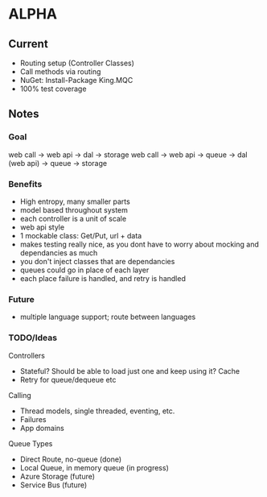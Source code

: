 ALPHA
========

## Current
- Routing setup (Controller Classes)
- Call methods via routing
- NuGet: Install-Package King.MQC
- 100% test coverage

## Notes

### Goal
web call -> web api -> dal -> storage
web call -> web api -> queue -> dal (web api) -> queue -> storage

### Benefits
- High entropy, many smaller parts
- model based throughout system
- each controller is a unit of scale
- web api style
- 1 mockable class: Get/Put, url + data
- makes testing really nice, as you dont have to worry about mocking and dependancies as much
- you don't inject classes that are dependancies
- queues could go in place of each layer
- each place failure is handled, and retry is handled

### Future
- multiple language support; route between languages

### TODO/Ideas
Controllers
- Stateful? Should be able to load just one and keep using it? Cache
- Retry for queue/dequeue etc

Calling
- Thread models, single threaded, eventing, etc.
- Failures
- App domains

Queue Types
- Direct Route, no-queue (done)
- Local Queue, in memory queue (in progress)
- Azure Storage (future)
- Service Bus (future)